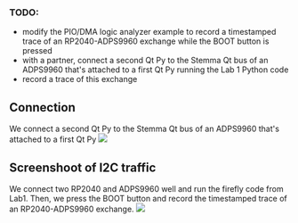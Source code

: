 
### TODO:

- modify the PIO/DMA logic analyzer example to record a timestamped trace of an RP2040-ADPS9960 exchange while the BOOT button is pressed
- with a partner, connect a second Qt Py to the Stemma Qt bus of an ADPS9960 that's attached to a first Qt Py running the Lab 1 Python code
- record a trace of this exchange

## Connection
We connect a second Qt Py to the Stemma Qt bus of an ADPS9960 that's attached to a first Qt Py
![](https://github.com/SEN316/ese519-lab2B-part1-10/blob/main/6_pioscope/part6_a.jpg)

## Screenshoot of I2C traffic
We connect two RP2040 and ADPS9960 well and run the firefly code from Lab1. Then, we press the BOOT button and record the timestamped trace of an RP2040-ADPS9960 exchange.
![](https://github.com/SEN316/ese519-lab2B-part1-10/blob/main/6_pioscope/part6_b.png)
